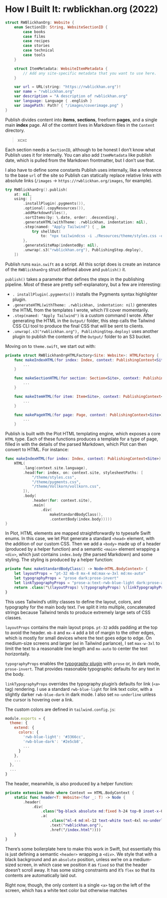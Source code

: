 # How I Built It: rwblickhan.org (2022)

```swift
struct RWBlickhanOrg: Website {
    enum SectionID: String, WebsiteSectionID {
        case books
        case films
        case recipes
        case stories
        case technical
        case tools
    }

    struct ItemMetadata: WebsiteItemMetadata {
        // Add any site-specific metadata that you want to use here.
    }

    var url = URL(string: "https://rwblickhan.org")!
    var name = "rwblickhan.org"
    var description = "A description of rwblickhan.org"
    var language: Language { .english }
    var imagePath: Path? { "/images/coverimage.png" }
}
```


Publish divides content into **items**, **sections**, freeform **pages**, and a single main **index** page. All of the content lives in Markdown files in the `Content` directory. 

> xcxc

Each section needs a `SectionID`, although to be honest I don’t know what Publish uses it for internally. You can also add `ItemMetadata` like publish date, which is pulled from the Markdown frontmatter, but I don’t use that.

I also have to define some constants Publish uses internally, like a reference to the base `url` of the site so Publish can statically replace relative links with absolute links (`/images` -\> `https://rwblickhan.org/images`, for example).

```swift
try RWBlickhanOrg().publish(
    at: nil,
    using: [
        .installPlugin(.pygments()),
        .optional(.copyResources()),
        .addMarkdownFiles(),
        .sortItems(by: \.date, order: .descending),
        .generateHTML(withTheme: .rwblickhan, indentation: nil),
        .step(named: "Apply Tailwind") { _ in
            try shellOut(
                to: "npx tailwindcss -i ./Resources/theme/styles.css -o ./Output/theme/styles.css -c tailwind.config.js")
        },
        .generateSiteMap(indentedBy: nil),
        .unwrap(.s3("rwblickhan.org"), PublishingStep.deploy),
    ])
```

Publish runs `main.swift` as a script. All this script does is create an instance of the `RWBlickhanOrg` struct defined above and `publish()` it.

`publish()` takes a parameter that defines the steps in the publishing pipeline. Most of these are pretty self-explanatory, but a few are interesting:

* `. installPlugin(.pygments())` installs the Pygments syntax highlighter plugin.
* `.generateHTML(withTheme: .rwblickhan, indentation: nil)` generates the HTML from the templates I wrote, which I’ll cover momentarily.
* `.step(named: "Apply Tailwind")` is a custom command I wrote. After generating the HTML in the `Output/` folder, this step calls the Tailwind CSS CLI tool to produce the final CSS that will be sent to clients.
* `.unwrap(.s3("rwblickhan.org"), PublishingStep.deploy)` uses another plugin to publish the contents of the `Output/` folder to an S3 bucket.

Moving on to `theme.swift`, we start out with:

```swift
private struct RWBlickhanOrgHTMLFactory<Site: Website>: HTMLFactory {
    func makeIndexHTML(for index: Index, context: PublishingContext<Site>) throws -> HTML {
        ...
    }

    func makeSectionHTML(for section: Section<Site>, context: PublishingContext<Site>) throws -> HTML {
		...
	}

	func makeItemHTML(for item: Item<Site>, context: PublishingContext<Site>) throws -> HTML {
		...
	}

	func makePageHTML(for page: Page, context: PublishingContext<Site>) throws -> HTML {
		...
	}
```

Publish is built with the Plot HTML templating engine, which exposes a core `HTML` type. Each of these functions produces a template for a type of page, filled in with the details of the parsed Markdown, which Plot can then convert to HTML. For instance:

```swift
func makeIndexHTML(for index: Index, context: PublishingContext<Site>) throws -> HTML {
	HTML(
		.lang(context.site.language),
		.head(for: index, on: context.site, stylesheetPaths: [
			"/theme/styles.css",
			"/theme/pygments.css",
			"/theme/Vollkorn/vollkorn.css",
		]),
		.body(
			.header(for: context.site),
            .main(
                .div(
                    makeStandardBodyClass(),
                    .contentBody(index.body)))))
}
```

In Plot, HTML elements are mapped straightforwardly to typesafe Swift enums. In this case, we let Plot generate a standard `<head>` element, with the addition of our custom CSS. Then we add a `<body>` made up of a header (produced by a helper function) and a semantic `<main>`  element wrapping a `<div>`, which just contains `index.body` (the parsed Markdown) and some styling. The styling is produced by a helper function:

```swift
private func makeStandardBodyClass() -> Node<HTML.BodyContext> {
    let layoutProps = "pt-32 mb-8 mx-4 md:max-w-3xl md:mx-auto"
    let typographyProps = "prose dark:prose-invert"
    let linkTypographyProps = "prose-a:text-rwb-blue-light dark:prose-a:text-rwb-blue-dark prose-a:no-underline hover:prose-a:underline"
    return .class("\(layoutProps) \(typographyProps) \(linkTypographyProps)")
}
```

This uses Tailwind’s utility classes to define the layout, colors, and typography for the main body text. I’ve split it into multiple, concatenated strings because Tailwind tends to produce extremely large sets of CSS classes.

`layoutProps` contains the main layout props. `pt-32` adds padding at the top to avoid the header. `mb-8` and `mx-4` add a bit of margin to the other edges, which is mostly for small devices where the text goes edge to edge. On medium-size screens and larger (`md` in Tailwind parlance), I set `max-w-3xl` to limit the text to a reasonable line length and `mx-auto` to center the text horizontally.

`typographyProps` enables the [typography plugin][1] with `prose` or, in dark mode, `prose-invert`. That provides reasonable typographic defaults for any text in the body.

`linkTypographyProps` overrides the typography plugin’s defaults for link (`<a>` tag) rendering. I use a standard `rwb-blue-light` for link text color, with a slightly darker `rwb-blue-dark` in dark mode. I also set `no-underline` unless the cursor is hovering over a link.

The custom colors are defined in `tailwind.config.js`:

```js
module.exports = {
  theme: {
    extend: {
      colors: {
        'rwb-blue-light': '#3366cc',
        'rwb-blue-dark': '#2e5cb8',
        ...
      }
    },
    ...
  },
  ...
}
```

The header, meanwhile, is also produced by a helper function:

```swift
private extension Node where Context == HTML.BodyContext {
    static func header<T: Website>(for _: T) -> Node {
        .header(
            .div(
                .class("bg-black absolute md:fixed h-24 top-0 inset-x-0 flex items-center justify-between"),
                .a(
                    .class("ml-4 md:ml-12 text-white text-4xl no-underline hover:underline"),
                    .text("rwblickhan.org"),
                    .href("/index.html"))))
    }
}
```

There’s some boilerplate here to make this work in Swift, but essentially this is just defining a semantic `<header>` wrapping a `<div>`. We style that with a black background and an `absolute` position, unless we’re on a medium-sized screen, in which case we position it as `fixed` so that the header doesn’t scroll away. It has some sizing constraints and it’s `flex` so that its contents are automatically laid out.

Right now, though, the only content is a single `<a>` tag on the left of the screen, which has a white text color but otherwise matches 

[1]:	https://tailwindcss.com/docs/typography-plugin